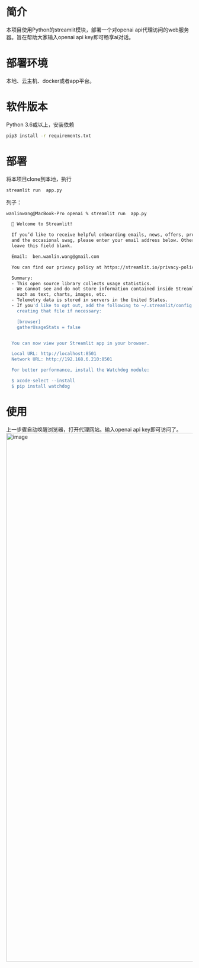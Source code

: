 # 简介
本项目使用Python的streamlit模块，部署一个对openai api代理访问的web服务器。旨在帮助大家输入openai api key即可畅享ai对话。

# 部署环境
本地、云主机、docker或者app平台。

# 软件版本
Python 3.6或以上，安装依赖
```bash
pip3 install -r requirements.txt
```

# 部署
将本项目clone到本地，执行
```bash
streamlit run  app.py
```

列子：
```bash
wanlinwang@MacBook-Pro openai % streamlit run  app.py

  👋 Welcome to Streamlit!

  If you’d like to receive helpful onboarding emails, news, offers, promotions,
  and the occasional swag, please enter your email address below. Otherwise,
  leave this field blank.

  Email:  ben.wanlin.wang@gmail.com

  You can find our privacy policy at https://streamlit.io/privacy-policy

  Summary:
  - This open source library collects usage statistics.
  - We cannot see and do not store information contained inside Streamlit apps,
    such as text, charts, images, etc.
  - Telemetry data is stored in servers in the United States.
  - If you'd like to opt out, add the following to ~/.streamlit/config.toml,
    creating that file if necessary:

    [browser]
    gatherUsageStats = false


  You can now view your Streamlit app in your browser.

  Local URL: http://localhost:8501
  Network URL: http://192.168.6.210:8501

  For better performance, install the Watchdog module:

  $ xcode-select --install
  $ pip install watchdog

```

# 使用
上一步骤自动唤醒浏览器，打开代理网站。输入openai api key即可访问了。
<img width="1427" alt="image" src="https://user-images.githubusercontent.com/32032219/227698436-764a79c8-4118-4a38-b023-fbff61cfdaba.png">
